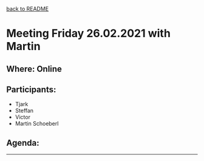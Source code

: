 [back to README](../../README.md)
# Meeting Friday 26.02.2021 with Martin

## Where: Online

## Participants:
 - Tjark
 - Steffan
 - Victor
 - Martin Schoeberl

## Agenda:

   
---
